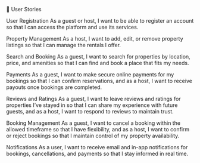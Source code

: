 📖 User Stories

User Registration
As a guest or host, I want to be able to register an account so that I can access the platform and use its services.

Property Management
As a host, I want to add, edit, or remove property listings so that I can manage the rentals I offer.

Search and Booking
As a guest, I want to search for properties by location, price, and amenities so that I can find and book a place that fits my needs.

Payments
As a guest, I want to make secure online payments for my bookings so that I can confirm reservations, and as a host, I want to receive payouts once bookings are completed.

Reviews and Ratings
As a guest, I want to leave reviews and ratings for properties I’ve stayed in so that I can share my experience with future guests, and as a host, I want to respond to reviews to maintain trust.

Booking Management
As a guest, I want to cancel a booking within the allowed timeframe so that I have flexibility, and as a host, I want to confirm or reject bookings so that I maintain control of my property availability.

Notifications
As a user, I want to receive email and in-app notifications for bookings, cancellations, and payments so that I stay informed in real time.
